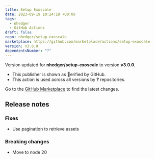 ```yaml
---
title: Setup Exoscale
date: 2023-09-19 10:24:18 +00:00
tags:
  - nhedger
  - GitHub Actions
draft: false
repo: nhedger/setup-exoscale
marketplace: https://github.com/marketplace/actions/setup-exoscale
version: v3.0.0
dependentsNumber: "?"
---
```



Version updated for **nhedger/setup-exoscale** to version **v3.0.0**.
- This publisher is shown as erified by GitHub.
- This action is used across all versions by **?** repositories.

Go to the [GitHub Marketplace](https://github.com/marketplace/actions/setup-exoscale) to find the latest changes.

## Release notes

### Fixes
- Use pagination to retrieve assets

### Breaking changes
- Move to node 20

